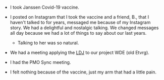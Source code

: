 - I took Janssen Covid-19 vaccine.

- I posted on Instagram that I took the vaccine and a friend, B., that I haven't talked to for years, messaged me because of my Instagram story. We had a delightful and nostalgic talking. We changed messages all day because we had a lot of things to say about our last years.

  - Talking to her was so natural.

- We had a meeting applying the [LDJ](/zettelkasten/lightning-decision-jam) to our project WDE (old Etvrg).

- I had the PMO Sync meeting.

- I felt nothing because of the vaccine, just my arm that had a little pain.
